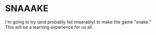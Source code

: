# SNAAAKE
I'm going to try (and probably fail miserably) to make the game "snake." This will be a learning experience for us all.
